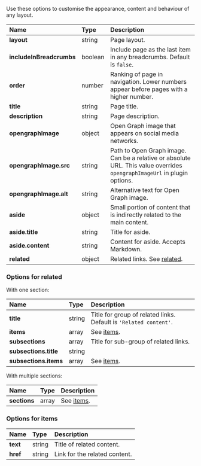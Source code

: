 Use these options to customise the appearance, content and behaviour of any layout.

| Name                     | Type    | Description                                                                                                              |
| :----------------------- | :------ | :----------------------------------------------------------------------------------------------------------------------- |
| **layout**               | string  | Page layout.                                                                                                             |
| **includeInBreadcrumbs** | boolean | Include page as the last item in any breadcrumbs. Default is `false`.                                                    |
| **order**                | number  | Ranking of page in navigation. Lower numbers appear before pages with a higher number.                                   |
| **title**                | string  | Page title.                                                                                                              |
| **description**          | string  | Page description.                                                                                                        |
| **opengraphImage**       | object  | Open Graph image that appears on social media networks.                                                                  |
| **opengraphImage.src**   | string  | Path to Open Graph image. Can be a relative or absolute URL. This value overrides `opengraphImageUrl` in plugin options. |
| **opengraphImage.alt**   | string  | Alternative text for Open Graph image.                                                                                   |
| **aside**                | object  | Small portion of content that is indirectly related to the main content.                                                 |
| **aside.title**          | string  | Title for aside.                                                                                                         |
| **aside.content**        | string  | Content for aside. Accepts Markdown.                                                                                     |
| **related**              | object  | Related links. See [related](#options-for-related).                                                                      |

### Options for related

With one section:

| Name                  | Type   | Description                                                       |
| :-------------------- | :----- | :---------------------------------------------------------------- |
| **title**             | string | Title for group of related links. Default is `'Related content'`. |
| **items**             | array  | See [items](#options-for-items).                                  |
| **subsections**       | array  | Title for sub-group of related links.                             |
| **subsections.title** | string |                                                                   |
| **subsections.items** | array  | See [items](#options-for-items).                                  |

With multiple sections:

| Name         | Type  | Description                        |
| :----------- | :---- | :--------------------------------- |
| **sections** | array | See [items](#options-for-related). |

### Options for items

| Name     | Type   | Description                   |
| :------- | :----- | :---------------------------- |
| **text** | string | Title of related content.     |
| **href** | string | Link for the related content. |

